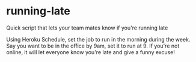 # running-late
Quick script that lets your team mates know if you're running late

Using Heroku Schedule, set the job to run in the morning during the week. Say you want to be in the office by 9am, set it to run at 9. If you're not online, it will let everyone know you're late and give a funny excuse!
